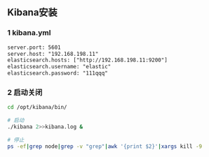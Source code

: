 ## Kibana安装



### 1 kibana.yml

```xml
server.port: 5601
server.host: "192.168.198.11"
elasticsearch.hosts: ["http://192.168.198.11:9200"]
elasticsearch.username: "elastic"
elasticsearch.password: "111qqq"
```



### 2 启动关闭

```bash
cd /opt/kibana/bin/
 
# 启动
./kibana 2>>kibana.log &
 
# 停止
ps -ef|grep node|grep -v "grep"|awk '{print $2}'|xargs kill -9
```


